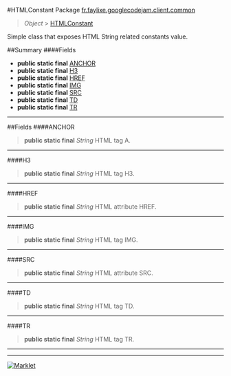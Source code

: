 #HTMLConstant
Package [fr.faylixe.googlecodejam.client.common](README.md)<br>

> *Object* > [HTMLConstant](HTMLConstant.md)

<p>Simple class that exposes HTML String related constants value.</p>

##Summary
####Fields
* **public static final** [ANCHOR](#anchor)
* **public static final** [H3](#h3)
* **public static final** [HREF](#href)
* **public static final** [IMG](#img)
* **public static final** [SRC](#src)
* **public static final** [TD](#td)
* **public static final** [TR](#tr)

---


##Fields
####ANCHOR
> **public static final** *String*
HTML tag A.

---

####H3
> **public static final** *String*
HTML tag H3.

---

####HREF
> **public static final** *String*
HTML attribute HREF.

---

####IMG
> **public static final** *String*
HTML tag IMG.

---

####SRC
> **public static final** *String*
HTML attribute SRC.

---

####TD
> **public static final** *String*
HTML tag TD.

---

####TR
> **public static final** *String*
HTML tag TR.

---

---

[![Marklet](https://img.shields.io/badge/Generated%20by-Marklet-green.svg)](https://github.com/Faylixe/marklet)